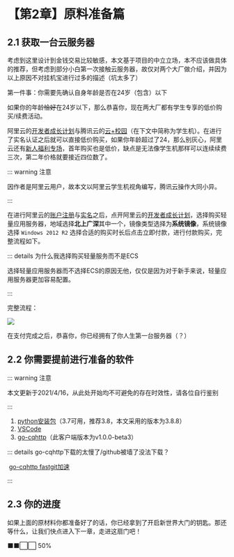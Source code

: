 # 【第2章】原料准备篇

## 2.1 获取一台云服务器

考虑到这里设计到金钱交易比较敏感，本文基于项目的中立立场，本不应该做具体的推荐，但考虑到部分小白第一次接触云服务器，故仅对两个大厂做介绍，并因为以上原因不对挂机宝进行过多的描述（坑太多了）

第一件事：你需要先确认自身年龄是否在24岁（包含）以下

如果你的年龄~~恰好~~在24岁以下，那么恭喜你，现在两大厂都有学生专享的低价购买/续费活动。

阿里云的[开发者成长计划](https://developer.aliyun.com/plan/grow-up)与腾讯云的[云+校园](https://cloud.tencent.com/act/campus?from=12631)（在下文中简称为学生机）。在进行了实名认证之后就可以直接低价购买，如果你年龄超过了24，那么别灰心，阿里云还有[新人福利专场](https://www.aliyun.com/1111/new)，首年购买也是低价，缺点是无法像学生机那样可以连续续费三次，第二年价格就要接近四位数了。

::: warning 注意

因作者是阿里云用户，故本文以阿里云学生机视角编写，腾讯云操作大同小异。

:::

在进行阿里云的[账户注册](https://help.aliyun.com/knowledge_detail/37195.html)与[实名](https://help.aliyun.com/document_detail/48263.html)之后，点开阿里云的[开发者成长计划](https://developer.aliyun.com/plan/grow-up)，选择购买轻量应用服务器，地域选择**北上广深**其中一个，镜像类型选择为**系统镜像**，系统镜像选择 `Windows 2012 R2` 选择合适的购买时长后点击立即付款，进行付款购买，完整流程如下。

::: details 为什么我选择购买轻量服务而不是ECS

选择轻量应用服务器而不选择ECS的原因无他，仅仅是因为对于新手来说，轻量应用服务器更加容易配置。

:::

完整流程：

![](/buyServer.gif)

在支付完成之后，恭喜你，你已经拥有了你人生第一台服务器（？）

## 2.2 你需要提前进行准备的软件

::: warning 注意

本文更新于2021/4/16，从此处开始均不可避免的存在时效性，请各位自行鉴别

:::

1. [python安装包](https://www.python.org/ftp/python/3.8.8/python-3.8.8-amd64.exe)（3.7可用，推荐3.8，本文采用的版本为3.8.8）
2. [VSCode](https://code.visualstudio.com/sha/download?build=stable&os=win32-x64-user)
3. [go-cqhttp](https://github.com/Mrs4s/go-cqhttp/releases/download/v1.0.0-beta3/go-cqhttp_windows_amd64.exe)（此客户端版本为v1.0.0-beta3）

::: details go-cqhttp下载的太慢了/github被墙了没法下载？

​	[go-cqhttp fastgit加速](https://download.fastgit.org/Mrs4s/go-cqhttp/releases/download/v1.0.0-beta3/go-cqhttp_windows_amd64.exe)

:::

## 2.3 你的进度

如果上面的原材料你都准备好了的话，你已经拿到了开启新世界大门的钥匙。那还等什么，让我们快点进入下一章，走进这扇门吧！

⬛⬛⬜⬜ 50%